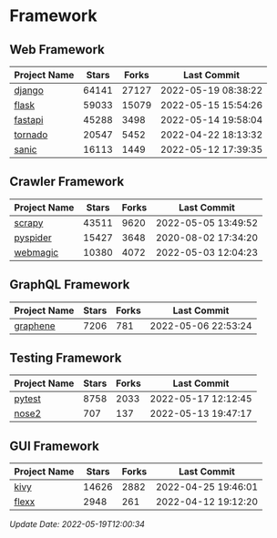 # Framework

## Web Framework
| Project Name | Stars | Forks | Last Commit |
| ------------ | ----- | ----- | ----------- |
| [django](https://github.com/django/django) | 64141 | 27127 | 2022-05-19 08:38:22 |
| [flask](https://github.com/pallets/flask) | 59033 | 15079 | 2022-05-15 15:54:26 |
| [fastapi](https://github.com/tiangolo/fastapi) | 45288 | 3498 | 2022-05-14 19:58:04 |
| [tornado](https://github.com/tornadoweb/tornado) | 20547 | 5452 | 2022-04-22 18:13:32 |
| [sanic](https://github.com/sanic-org/sanic) | 16113 | 1449 | 2022-05-12 17:39:35 |

## Crawler Framework
| Project Name | Stars | Forks | Last Commit |
| ------------ | ----- | ----- | ----------- |
| [scrapy](https://github.com/scrapy/scrapy) | 43511 | 9620 | 2022-05-05 13:49:52 |
| [pyspider](https://github.com/binux/pyspider) | 15427 | 3648 | 2020-08-02 17:34:20 |
| [webmagic](https://github.com/code4craft/webmagic) | 10380 | 4072 | 2022-05-03 12:04:23 |

## GraphQL Framework
| Project Name | Stars | Forks | Last Commit |
| ------------ | ----- | ----- | ----------- |
| [graphene](https://github.com/graphql-python/graphene) | 7206 | 781 | 2022-05-06 22:53:24 |

## Testing Framework
| Project Name | Stars | Forks | Last Commit |
| ------------ | ----- | ----- | ----------- |
| [pytest](https://github.com/pytest-dev/pytest) | 8758 | 2033 | 2022-05-17 12:12:45 |
| [nose2](https://github.com/nose-devs/nose2) | 707 | 137 | 2022-05-13 19:47:17 |

## GUI Framework
| Project Name | Stars | Forks | Last Commit |
| ------------ | ----- | ----- | ----------- |
| [kivy](https://github.com/kivy/kivy) | 14626 | 2882 | 2022-04-25 19:46:01 |
| [flexx](https://github.com/flexxui/flexx) | 2948 | 261 | 2022-04-12 19:12:20 |

*Update Date: 2022-05-19T12:00:34*